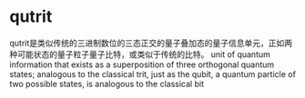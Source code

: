 # qutrit
qutrit是类似传统的三进制数位的三态正交的量子叠加态的量子信息单元，正如两种可能状态的量子粒子量子比特，或类似于传统的比特。
unit of quantum information that exists as a superposition of three orthogonal quantum states; analogous to the classical trit, just as 
the qubit, a quantum particle of two possible states, is analogous to the classical bit
